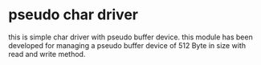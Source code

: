 # pseudo char driver
this is simple char driver with pseudo buffer device.
this module has been developed for managing a pseudo buffer device of 512 Byte in size with read and write method.
